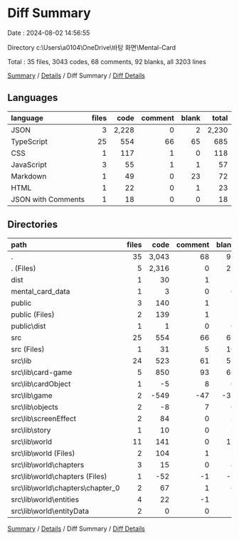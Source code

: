 # Diff Summary

Date : 2024-08-02 14:56:55

Directory c:\\Users\\a0104\\OneDrive\\바탕 화면\\Mental-Card

Total : 35 files,  3043 codes, 68 comments, 92 blanks, all 3203 lines

[Summary](results.md) / [Details](details.md) / Diff Summary / [Diff Details](diff-details.md)

## Languages
| language | files | code | comment | blank | total |
| :--- | ---: | ---: | ---: | ---: | ---: |
| JSON | 3 | 2,228 | 0 | 2 | 2,230 |
| TypeScript | 25 | 554 | 66 | 65 | 685 |
| CSS | 1 | 117 | 1 | 0 | 118 |
| JavaScript | 3 | 55 | 1 | 1 | 57 |
| Markdown | 1 | 49 | 0 | 23 | 72 |
| HTML | 1 | 22 | 0 | 1 | 23 |
| JSON with Comments | 1 | 18 | 0 | 0 | 18 |

## Directories
| path | files | code | comment | blank | total |
| :--- | ---: | ---: | ---: | ---: | ---: |
| . | 35 | 3,043 | 68 | 92 | 3,203 |
| . (Files) | 5 | 2,316 | 0 | 25 | 2,341 |
| dist | 1 | 30 | 1 | 1 | 32 |
| mental_card_data | 1 | 3 | 0 | 0 | 3 |
| public | 3 | 140 | 1 | 1 | 142 |
| public (Files) | 2 | 139 | 1 | 1 | 141 |
| public\\dist | 1 | 1 | 0 | 0 | 1 |
| src | 25 | 554 | 66 | 65 | 685 |
| src (Files) | 1 | 31 | 5 | 10 | 46 |
| src\\lib | 24 | 523 | 61 | 55 | 639 |
| src\\lib\\card-game | 5 | 850 | 93 | 66 | 1,009 |
| src\\lib\\cardObject | 1 | -5 | 8 | 0 | 3 |
| src\\lib\\game | 2 | -549 | -47 | -37 | -633 |
| src\\lib\\objects | 2 | -8 | 7 | 0 | -1 |
| src\\lib\\screenEffect | 2 | 84 | 0 | 8 | 92 |
| src\\lib\\story | 1 | 10 | 0 | 3 | 13 |
| src\\lib\\world | 11 | 141 | 0 | 15 | 156 |
| src\\lib\\world (Files) | 2 | 104 | 1 | 5 | 110 |
| src\\lib\\world\\chapters | 3 | 15 | 0 | 4 | 19 |
| src\\lib\\world\\chapters (Files) | 1 | -52 | -1 | -2 | -55 |
| src\\lib\\world\\chapters\\chapter_0 | 2 | 67 | 1 | 6 | 74 |
| src\\lib\\world\\entities | 4 | 22 | -1 | 5 | 26 |
| src\\lib\\world\\entityData | 2 | 0 | 0 | 1 | 1 |

[Summary](results.md) / [Details](details.md) / Diff Summary / [Diff Details](diff-details.md)